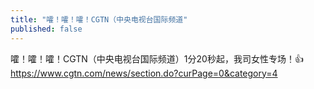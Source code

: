 ```yaml
---
title: "嚯！嚯！嚯！CGTN（中央电视台国际频道"
published: false
---
```

嚯！嚯！嚯！CGTN（中央电视台国际频道）1分20秒起，我司女性专场！👍 https://www.cgtn.com/news/section.do?curPage=0&category=4

